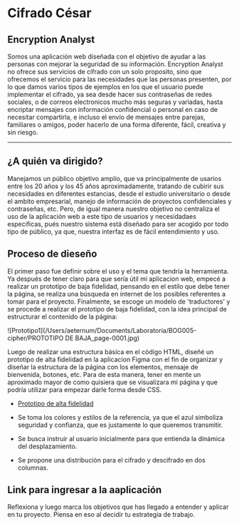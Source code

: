 # Cifrado César

## Encryption Analyst

Somos una aplicación web diseñada con el objetivo de ayudar a las personas con mejorar la seguridad de su información. Encryption Analyst no ofrece sus servicios de cifrado con un solo proposito, sino que ofrecemos el servicio para las necesidades que las personas presenten, por lo que damos varios tipos de ejemplos en los que el usuario puede implementar el cifrado, ya sea desde hacer sus contraseñas de redes sociales, o de correos electronicos mucho más seguras y variadas, hasta encriptar mensajes con información confidencial o personal en caso de necesitar compartirla, e incluso el envío de mensajes entre parejas, familiares o amigos, poder hacerlo de una forma diferente, fácil, creativa y sin riesgo.

***

## ¿A quién va dirigido?

Manejamos un público objetivo amplio, que va principalmente de usarios entre los 20 años y los 45 años aproximadamente, tratando de cubirir sus necesidades en diferentes estancias, desde el estudio universitario o desde el ambito empresarial, manejo de información de proyectos confidenciales y contraseñas, etc. Pero, de igual manera nuestro objetivo no centraliza el uso de la aplicación web a este tipo de usuarios y necesidadaes especificas, pués nuestro sistema está diseñado para ser acogido por todo tipo de público, ya que, nuestra interfaz es de fácil entendimiento y uso.

## Proceso de dieseño

El primer paso fue definir sobre el uso y el tema que tendría la herramienta. Ya después de tener claro para que sería útil mi aplicacion web, empecé a realizar un prototipo de baja fidelidad, pensando en el estilo que debe tener la página, se realiza una búsqueda en internet de los posibles referentes a tomar para el proyecto. Finalmente, se escoge un modelo de 'traductores' y se procede a realizar el prototipo de baja fidelidad, con la idea principal de estructurar el contenido de la página:

![Prototipo1](/Users/aeternum/Documents/Laboratoria/BOG005-cipher/PROTOTIPO DE BAJA_page-0001.jpg)

Luego de realizar una estructura básica en el código HTML, diseñé un prototipo de alta fidelidad en la aplicacion Figma con el fin de organizar y diseñar la estructura de la página con los elementos, mensaje de bienvenida, botones, etc. Para de esta manera, tener en mente un aproximado mayor de como quisiera que se visualizara mi página y que podría utilizar para empezar darle forma desde CSS.

 * [Prototipo de alta fidelidad](https://www.figma.com/file/BY15XE3BXOcokerbW4a7zT/Untitled?node-id=0%3A1)

 * Se toma los colores y estilos de la referencia, ya que el azul simboliza seguridad y confianza, que es justamente lo que queremos transmitir.
 * Se busca instruir al usuario inicialmente para que entienda la dinámica del desplazamiento.
 * Se propone una distribución para el cifrado y descifrado en dos columnas.

## Link para ingresar a la aaplicación

Reflexiona y luego marca los objetivos que has llegado a entender y aplicar en tu proyecto. Piensa en eso al decidir tu estrategia de trabajo.